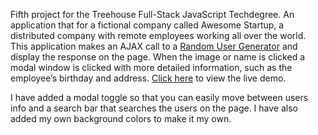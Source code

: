 Fifth project for the Treehouse Full-Stack JavaScript Techdegree. An application that for a fictional company called Awesome Startup, a distributed company with remote employees working all over the world. This application makes an AJAX call to a [Random User Generator](https://randomuser.me/) and display the response on the page. When the image or name is clicked a modal window is clicked with more detailed information, such as the employee’s birthday and address. [Click here](https://jasonrhowie.com/public-api-request/) to view the live demo.

I have added a modal toggle so that you can easily move between users info and a search bar that searches the users on the page. I have also added my own background colors to make it my own.